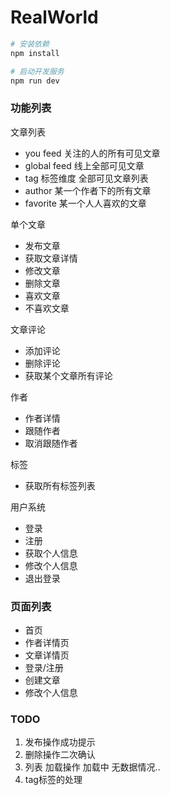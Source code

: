 # RealWorld

```sh
# 安装依赖
npm install

# 启动开发服务
npm run dev
```

### 功能列表

文章列表
- you feed  关注的人的所有可见文章
- global feed 线上全部可见文章
- tag   标签维度 全部可见文章列表  
- author  某一个作者下的所有文章
- favorite 某一个人人喜欢的文章
  
单个文章

- 发布文章
- 获取文章详情
- 修改文章
- 删除文章
- 喜欢文章
- 不喜欢文章

文章评论
- 添加评论
- 删除评论
- 获取某个文章所有评论

作者
- 作者详情
- 跟随作者
- 取消跟随作者
  

标签
- 获取所有标签列表

用户系统
- 登录
- 注册
- 获取个人信息
- 修改个人信息
- 退出登录

### 页面列表
- 首页
- 作者详情页
- 文章详情页
- 登录/注册
- 创建文章
- 修改个人信息


### TODO
1. 发布操作成功提示
2. 删除操作二次确认
3. 列表 加载操作  加载中   无数据情况..
4. tag标签的处理